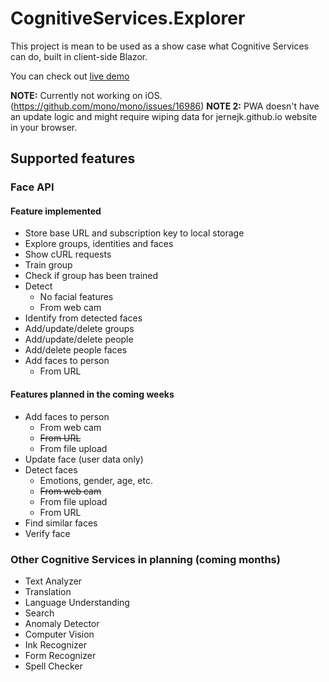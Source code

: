 # CognitiveServices.Explorer
This project is mean to be used as a show case what Cognitive Services can do, built in client-side Blazor.

You can check out [live demo](https://jernejk.github.io/CognitiveServices.Explorer/)

**NOTE:** Currently not working on iOS. (https://github.com/mono/mono/issues/16986)
**NOTE 2:** PWA doesn't have an update logic and might require wiping data for jernejk.github.io website in your browser.

## Supported features

### Face API

#### Feature implemented

* Store base URL and subscription key to local storage
* Explore groups, identities and faces
* Show cURL requests
* Train group
* Check if group has been trained
* Detect
  * No facial features
  * From web cam
* Identify from detected faces
* Add/update/delete groups
* Add/update/delete people
* Add/delete people faces
* Add faces to person
  * From URL

#### Features planned in the coming weeks

* Add faces to person
  * From web cam
  * ~~From URL~~
  * From file upload
* Update face (user data only)
* Detect faces
  * Emotions, gender, age, etc.
  * ~~From web cam~~
  * From file upload
  * From URL
* Find similar faces
* Verify face

### Other Cognitive Services in planning (coming months)

* Text Analyzer
* Translation
* Language Understanding
* Search
* Anomaly Detector 
* Computer Vision
* Ink Recognizer
* Form Recognizer
* Spell Checker
